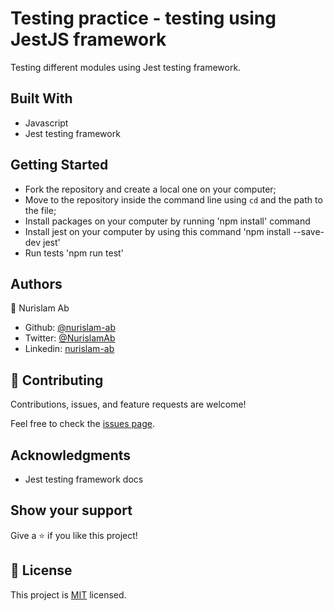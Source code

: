 # Testing practice - testing using JestJS framework

Testing different modules using Jest testing framework.

## Built With

-   Javascript
-   Jest testing framework

## Getting Started

- Fork the repository and create a local one on your computer;
- Move to the repository inside the command line using `cd` and the path to the file;
- Install packages on your computer by running 'npm install' command
- Install jest on your computer by using this command 'npm install --save-dev jest'
- Run tests 'npm run test'

## Authors

👤 Nurislam Ab
- Github: [@nurislam-ab](https://github.com/nurislam-ab)
- Twitter: [@NurislamAb](https://twitter.com/NurislamAb)
- Linkedin: [nurislam-ab](https://www.linkedin.com/in/nurislam-ab/)


## 🤝 Contributing

Contributions, issues, and feature requests are welcome!

Feel free to check the [issues page](issues/).

## Acknowledgments

* Jest testing framework docs


## Show your support

Give a ⭐️ if you like this project!

## 📝 License

This project is [MIT](LICENSE) licensed.